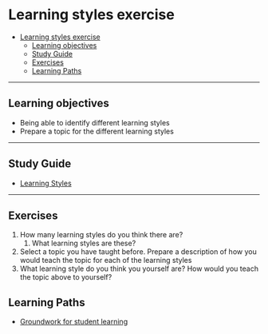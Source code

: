 # Learning styles exercise


- [Learning styles exercise](#learning-styles-exercise)
  - [Learning objectives](#learning-objectives)
  - [Study Guide](#study-guide)
  - [Exercises](#exercises)
  - [Learning Paths](#learning-paths)

---

## Learning objectives

* Being able to identify different learning styles
* Prepare a topic for the different learning styles

---

## Study Guide

* [Learning Styles](../topics/learning-styles.md)

---

## Exercises

1. How many learning styles do you think there are?
   1. What learning styles are these?
2. Select a topic you have taught before. Prepare a description of how you would teach the topic for each of the learning styles
3. What learning style do you think you yourself are? How would you teach the topic above to yourself?


## Learning Paths

- [Groundwork for student learning](../learning-paths/groundwork-for-student-learning.md)
